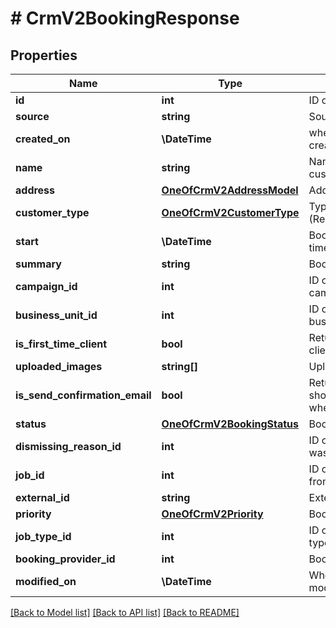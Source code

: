 # # CrmV2BookingResponse

## Properties

Name | Type | Description | Notes
------------ | ------------- | ------------- | -------------
**id** | **int** | ID of the booking |
**source** | **string** | Source of the booking |
**created_on** | **\DateTime** | when the booking was created |
**name** | **string** | Name of the booking&#39;s customer |
**address** | [**OneOfCrmV2AddressModel**](OneOfCrmV2AddressModel.md) | Address of the booking | [optional]
**customer_type** | [**OneOfCrmV2CustomerType**](OneOfCrmV2CustomerType.md) | Type of customer (Residential/Commercial) | [optional]
**start** | **\DateTime** | Booking&#39;s start date time, in UTC |
**summary** | **string** | Booking summary | [optional]
**campaign_id** | **int** | ID of the booking&#39;s campaign | [optional]
**business_unit_id** | **int** | ID of the booking&#39;s business unit | [optional]
**is_first_time_client** | **bool** | Returns true if first time client | [optional]
**uploaded_images** | **string[]** | Uploaded images | [optional]
**is_send_confirmation_email** | **bool** | Returns true if customer should receive email when booking is created | [optional]
**status** | [**OneOfCrmV2BookingStatus**](OneOfCrmV2BookingStatus.md) | Booking status |
**dismissing_reason_id** | **int** | ID of the reason booking was dismissed | [optional]
**job_id** | **int** | ID of the job booked from the booking | [optional]
**external_id** | **string** | External ID of booking |
**priority** | [**OneOfCrmV2Priority**](OneOfCrmV2Priority.md) | Booking priority | [optional]
**job_type_id** | **int** | ID of the booking&#39;s job type | [optional]
**booking_provider_id** | **int** | Booking provider id |
**modified_on** | **\DateTime** | When the booking was modified |

[[Back to Model list]](../../README.md#models) [[Back to API list]](../../README.md#endpoints) [[Back to README]](../../README.md)
